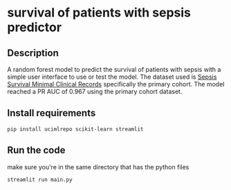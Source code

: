 # survival of patients with sepsis predictor

## Description
A random forest model to predict the survival of patients with sepsis with a simple user interface to use or test the model. The dataset used is [Sepsis Survival Minimal Clinical Records](https://archive.ics.uci.edu/dataset/827/sepsis+survival+minimal+clinical+records) specifically the primary cohort. The model reached a PR AUC of 0.967 using the primary cohort dataset.

## Install requirements
```
pip install ucimlrepo scikit-learn streamlit
```
## Run the code
make sure you're in the same directory that has the python files
```
streamlit run main.py
```
